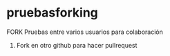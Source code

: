 # pruebasforking
FORK Pruebas entre varios usuarios para colaboración

1. Fork en otro github para hacer pullrequest
